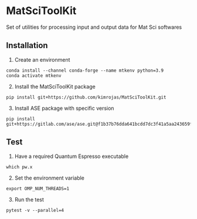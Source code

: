 # MatSciToolKit
Set of utilities for processing input and output data for Mat Sci softwares


## Installation

1. Create an environment
```
conda install --channel conda-forge --name mtkenv python=3.9
conda activate mtkenv
```

2. Install the MatSciToolKit package
```
pip install git+https://github.com/kimrojas/MatSciToolKit.git
```

3. Install ASE package with specific version
```
pip install git+https://gitlab.com/ase/ase.git@f1b37b76dda641bcdd7dc3f41a5aa243659f4a99
```


## Test

1. Have a required Quantum Espresso executable
```
which pw.x
```

2. Set the environment variable
```
export OMP_NUM_THREADS=1
```


3. Run the test
```
pytest -v --parallel=4
```


